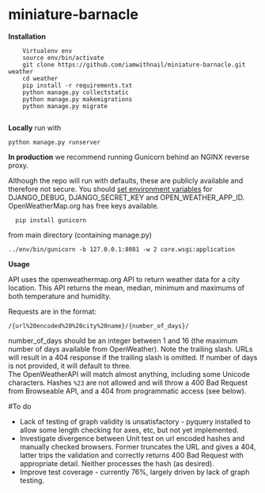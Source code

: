 # miniature-barnacle

**Installation** 
```
    Virtualenv env
    source env/bin/activate
    git clone https://github.com/iamwithnail/miniature-barnacle.git weather
    cd weather
    pip install -r requirements.txt
    python manage.py collectstatic 
    python manage.py makemigrations 
    python manage.py migrate 
    
```

**Locally** run with 
```
python manage.py runserver 
```

**In production** we recommend running Gunicorn behind an NGINX reverse proxy.   

Although the repo will run with defaults, these are publicly available and therefore not secure.  You should [set environment variables](https://www.digitalocean.com/community/tutorials/how-to-read-and-set-environmental-and-shell-variables-on-a-linux-vps) for DJANGO_DEBUG, DJANGO_SECRET_KEY and OPEN_WEATHER_APP_ID.
OpenWeatherMap.org has free keys available. 
```
  pip install gunicorn 
```
from main directory (containing manage.py)
```
../env/bin/gunicorn -b 127.0.0.1:8081 -w 2 core.wsgi:application 
```

**Usage**

API uses the openweathermap.org API to return weather data for a city location.  This API returns the mean, median, minimum and maximums of both temperature and humidity.  

Requests are in the format: 
```
/{url%20encoded%20%20city%20name}/{number_of_days}/
```
number_of_days should be an integer between 1 and 16 (the maximum number of days available from OpenWeather).  Note the trailing slash.  URLs will result in a 404 response if the trailing slash is omitted. 
If number of days is not provided, it will default to three.  
The OpenWeatherAPI will match almost anything, including some Unicode characters.  Hashes `%23` are not allowed and will throw a 400 Bad Request from Browseable API, and a 404 from programmatic access (see below). 

#To do
- Lack of testing of graph validity is unsatisfactory - pyquery installed to allow some length checking for axes, etc, but not yet implemented.  
- Investigate divergence between Unit test on url encoded hashes and manually checked browsers.  Former truncates the URL and gives a 404, latter trips the validation and correctly returns 400 Bad Request with appropriate detail. Neither processes the hash (as desired).  
- Improve test coverage - currently 76%, largely driven by lack of graph testing. 

